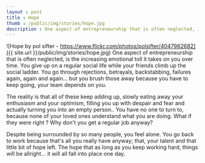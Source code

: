 ```yaml
---
layout : post
title : Hope
thumb : /public/img/stories/hope.jpg
description : One aspect of entrepreneurship that is often neglected, is the increasing emotional toll it takes on you over time. You give up on a regular social life while your friends climb up the social ladder. You go through rejections, betrayals, backstabbing, failures again, again and again... but you brush those away because you have to keep going, your team depends on you.
---
```


![Hope by pol sifter - https://www.flickr.com/photos/polsifter/4047982682]({{ site.url }}/public/img/stories/hope.jpg)
One aspect of entrepreneurship that is often neglected, is the increasing emotional toll it takes on you over time. You give up on a regular social life while your friends climb up the social ladder. You go through rejections, betrayals, backstabbing, failures again, again and again... but you brush those away because you have to keep going, your team depends on you.


The reality is that all of these keep adding up, slowly eating away your enthusiasm and your optimism, filling you up with despair and fear and actually turning you into an empty person.. You have no one to turn to, because none of your loved ones understand what you are doing. What if they were right ? Why don't you get a regular job anyway?

Despite being surrounded by so many people, you feel alone. You go back to work because that's all you really have anyway; that, your talent and that little bit of hope left. The hope that as long as you keep working hard, things will be allright... it will all fall into place one day.